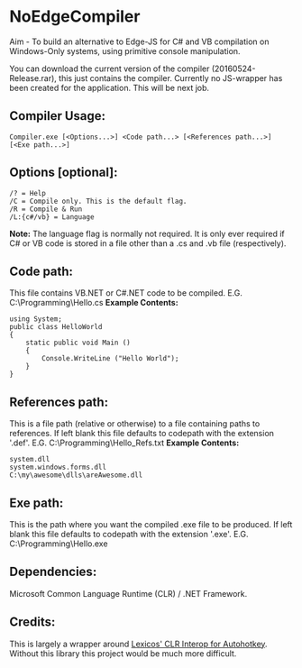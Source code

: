 # NoEdgeCompiler
Aim - To build an alternative to Edge-JS for C# and VB compilation on Windows-Only systems, using primitive console manipulation.

You can download the current version of the compiler (20160524-Release.rar), this just contains the compiler. Currently no JS-wrapper has been created for the application. This will be next job.

## Compiler Usage:

    Compiler.exe [<Options...>] <Code path...> [<References path...>] [<Exe path...>]
	
## Options [optional]:

	/? = Help
	/C = Compile only. This is the default flag.
	/R = Compile & Run
	/L:{c#/vb} = Language
	
**Note:**
The language flag is normally not required. It is only ever required if C# or VB code is stored in a file other than a .cs and .vb file (respectively).

## Code path:

This file contains VB.NET or C#.NET code to be compiled.
E.G. C:\Programming\Hello.cs
**Example Contents:**

	using System;
	public class HelloWorld
	{
		static public void Main ()
		{
			Console.WriteLine ("Hello World");
		}
	}

## References path:

This is a file path (relative or otherwise) to a file containing paths to references.
If left blank this file defaults to codepath with the extension '.def'.
E.G. C:\Programming\Hello_Refs.txt
**Example Contents:**

	system.dll
	system.windows.forms.dll
	C:\my\awesome\dlls\areAwesome.dll

## Exe path:

This is the path where you want the compiled .exe file to be produced.
If left blank this file defaults to codepath with the extension '.exe'.
E.G. C:\Programming\Hello.exe
	
## Dependencies:
Microsoft Common Language Runtime (CLR) / .NET Framework.

## Credits:
This is largely a wrapper around [Lexicos' CLR Interop for Autohotkey](https://autohotkey.com/boards/viewtopic.php?t=4633). Without this library this project would be much more difficult.
